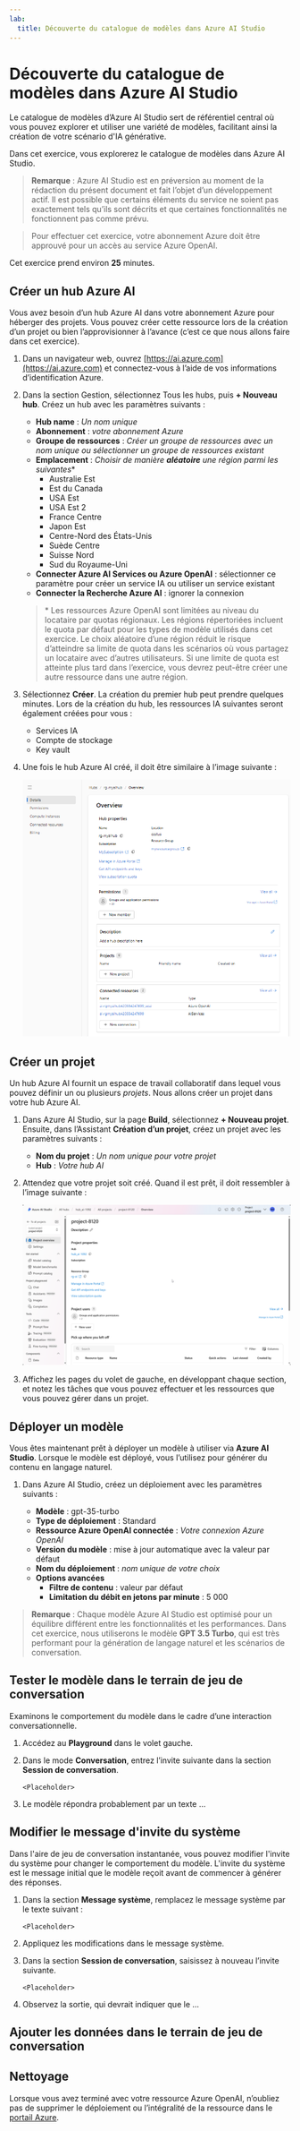 ```yaml
---
lab:
  title: Découverte du catalogue de modèles dans Azure AI Studio
---
```


# Découverte du catalogue de modèles dans Azure AI Studio

Le catalogue de modèles d’Azure AI Studio sert de référentiel central où vous pouvez explorer et utiliser une variété de modèles, facilitant ainsi la création de votre scénario d'IA générative.

Dans cet exercice, vous explorerez le catalogue de modèles dans Azure AI Studio.

> **Remarque** : Azure AI Studio est en préversion au moment de la rédaction du présent document et fait l’objet d’un développement actif. Il est possible que certains éléments du service ne soient pas exactement tels qu’ils sont décrits et que certaines fonctionnalités ne fonctionnent pas comme prévu.

> Pour effectuer cet exercice, votre abonnement Azure doit être approuvé pour un accès au service Azure OpenAI.

Cet exercice prend environ **25** minutes.

## Créer un hub Azure AI

Vous avez besoin d’un hub Azure AI dans votre abonnement Azure pour héberger des projets. Vous pouvez créer cette ressource lors de la création d’un projet ou bien l’approvisionner à l’avance (c’est ce que nous allons faire dans cet exercice).

1. Dans un navigateur web, ouvrez [https://ai.azure.com](https://ai.azure.com) et connectez-vous à l’aide de vos informations d’identification Azure.

1. Dans la section Gestion, sélectionnez Tous les hubs, puis **+ Nouveau hub**. Créez un hub avec les paramètres suivants :
    - **Hub name** : *Un nom unique*
    - **Abonnement** : *votre abonnement Azure*
    - **Groupe de ressources** : *Créer un groupe de ressources avec un nom unique ou sélectionner un groupe de ressources existant*
    - **Emplacement** : *Choisir de manière **aléatoire** une région parmi les suivantes*\*
        - Australie Est
        - Est du Canada
        - USA Est
        - USA Est 2
        - France Centre
        - Japon Est
        - Centre-Nord des États-Unis
        - Suède Centre
        - Suisse Nord
        - Sud du Royaume-Uni
    - **Connecter Azure AI Services ou Azure OpenAI** : sélectionner ce paramètre pour créer un service IA ou utiliser un service existant
    - **Connecter la Recherche Azure AI** : ignorer la connexion

    > \* Les ressources Azure OpenAI sont limitées au niveau du locataire par quotas régionaux. Les régions répertoriées incluent le quota par défaut pour les types de modèle utilisés dans cet exercice. Le choix aléatoire d’une région réduit le risque d’atteindre sa limite de quota dans les scénarios où vous partagez un locataire avec d’autres utilisateurs. Si une limite de quota est atteinte plus tard dans l’exercice, vous devrez peut-être créer une autre ressource dans une autre région.

1. Sélectionnez **Créer**. La création du premier hub peut prendre quelques minutes. Lors de la création du hub, les ressources IA suivantes seront également créées pour vous : 
    - Services IA
    - Compte de stockage
    - Key vault

1. Une fois le hub Azure AI créé, il doit être similaire à l’image suivante :

    ![Capture d’écran des détails d’un hub Azure AI dans Azure AI Studio.](./media/azure-ai-overview.png)

## Créer un projet

Un hub Azure AI fournit un espace de travail collaboratif dans lequel vous pouvez définir un ou plusieurs *projets*. Nous allons créer un projet dans votre hub Azure AI.

1. Dans Azure AI Studio, sur la page **Build**, sélectionnez **+ Nouveau projet**. Ensuite, dans l’Assistant **Création d’un projet**, créez un projet avec les paramètres suivants :

    - **Nom du projet** : *Un nom unique pour votre projet*
    - **Hub** : *Votre hub AI*

1. Attendez que votre projet soit créé. Quand il est prêt, il doit ressembler à l’image suivante :

    ![Capture d’écran de la page Détails du projet dans Azure AI Studio.](./media/azure-ai-project.png)

1. Affichez les pages du volet de gauche, en développant chaque section, et notez les tâches que vous pouvez effectuer et les ressources que vous pouvez gérer dans un projet.

## Déployer un modèle

Vous êtes maintenant prêt à déployer un modèle à utiliser via **Azure AI Studio**. Lorsque le modèle est déployé, vous l’utilisez pour générer du contenu en langage naturel.

1. Dans Azure AI Studio, créez un déploiement avec les paramètres suivants :

    - **Modèle** : gpt-35-turbo
    - **Type de déploiement** : Standard
    - **Ressource Azure OpenAI connectée** : *Votre connexion Azure OpenAI*
    - **Version du modèle** : mise à jour automatique avec la valeur par défaut
    - **Nom du déploiement** : *nom unique de votre choix*
    - **Options avancées**
        - **Filtre de contenu** : valeur par défaut
        - **Limitation du débit en jetons par minute** : 5 000

> **Remarque** : Chaque modèle Azure AI Studio est optimisé pour un équilibre différent entre les fonctionnalités et les performances. Dans cet exercice, nous utiliserons le modèle **GPT 3.5 Turbo**, qui est très performant pour la génération de langage naturel et les scénarios de conversation.

## Tester le modèle dans le terrain de jeu de conversation

Examinons le comportement du modèle dans le cadre d’une interaction conversationnelle.

1. Accédez au **Playground** dans le volet gauche.

1. Dans le mode **Conversation**, entrez l’invite suivante dans la section **Session de conversation**.

    ```
   <Placeholder>
    ```

1. Le modèle répondra probablement par un texte ...

## Modifier le message d'invite du système

Dans l'aire de jeu de conversation instantanée, vous pouvez modifier l'invite du système pour changer le comportement du modèle. L'invite du système est le message initial que le modèle reçoit avant de commencer à générer des réponses.

1. Dans la section **Message système**, remplacez le message système par le texte suivant :

    ```
    <Placeholder>
    ```

1. Appliquez les modifications dans le message système.

1. Dans la section **Session de conversation**, saisissez à nouveau l’invite suivante.

    ```
   <Placeholder>
    ```

8. Observez la sortie, qui devrait indiquer que le ...


## Ajouter les données dans le terrain de jeu de conversation

<Placeholder>

## Nettoyage

Lorsque vous avez terminé avec votre ressource Azure OpenAI, n’oubliez pas de supprimer le déploiement ou l’intégralité de la ressource dans le [portail Azure](https://portal.azure.com/?azure-portal=true).

